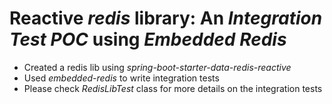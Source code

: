 # Reactive _redis_ library: An _Integration Test POC_ using _Embedded Redis_

* Created a redis lib using _spring-boot-starter-data-redis-reactive_
* Used _embedded-redis_ to write integration tests
* Please check _RedisLibTest_ class for more details on the integration tests
